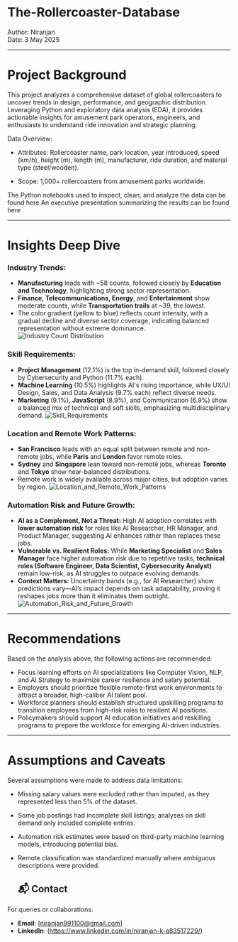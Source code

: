 # The-Rollercoaster-Database

Author: Niranjan  
Date: 3 May 2025

---

# Project Background

This project analyzes a comprehensive dataset of global rollercoasters to uncover trends in design, performance, and geographic distribution. Leveraging Python and exploratory data analysis (EDA), it provides actionable insights for amusement park operators, engineers, and enthusiasts to understand ride innovation and strategic planning.

Data Overview:

- Attributes: Rollercoaster name, park location, year introduced, speed (km/h), height (m), length (m), manufacturer, ride duration, and material type (steel/wooden).

- Scope: 1,000+ rollercoasters from amusement parks worldwide.

The Python notebooks used to inspect, clean, and analyze the data can be found here 
An executive presentation summarizing the results can be found here 

---

# Insights Deep Dive

### Industry Trends:

* **Manufacturing** leads with ~58 counts, followed closely by **Education and Technology**, highlighting strong sector representation.
* **Finance, Telecommunications, Energy**, and **Entertainment** show moderate counts, while **Transportation trails** at ~39, the lowest.
* The color gradient (yellow to blue) reflects count intensity, with a gradual decline and diverse sector coverage, indicating balanced representation without extreme dominance.
![Industry Count Distribution](images/Industry_count_distribution.png)


### Skill Requirements:

* **Project Management** (12.1%) is the top in-demand skill, followed closely by Cybersecurity and Python (11.7% each).
* **Machine Learning** (10.5%) highlights AI's rising importance, while UX/UI Design, Sales, and Data Analysis (9.7% each) reflect diverse needs.
* **Marketing** (9.1%), **JavaScript** (8.9%), and Communication (6.9%) show a balanced mix of technical and soft skills, emphasizing multidisciplinary demand.
![Skill_Requirements](images/Distribution_of_Required_skills.png)


### Location and Remote Work Patterns:

* **San Francisco** leads with an equal split between remote and non-remote jobs, while **Paris** and **London** favor remote roles.
* **Sydney** and **Singapore** lean toward non-remote jobs, whereas **Toronto** and **Tokyo** show near-balanced distributions.
* Remote work is widely available across major cities, but adoption varies by region.
![Location_and_Remote_Work_Patterns](images/Remote_Friendly_Jobs_by_Location.png)


### Automation Risk and Future Growth:

* **AI as a Complement, Not a Threat:** High AI adoption correlates with **lower automation risk** for roles like AI Researcher, HR Manager, and Product Manager, suggesting AI enhances rather than replaces these jobs.
* **Vulnerable vs. Resilient Roles:** While **Marketing Specialist** and **Sales Manager** face higher automation risk due to repetitive tasks, **technical roles (Software Engineer, Data Scientist, Cybersecurity Analyst)** remain low-risk, as AI struggles to outpace evolving demands.
* **Context Matters:** Uncertainty bands (e.g., for AI Researcher) show predictions vary—AI’s impact depends on task adaptability, proving it reshapes jobs more than it eliminates them outright.
![Automation_Risk_and_Future_Growth](images/Automation_Risk_by_JobTitle_and_AI_Adoption.png)


---

# Recommendations

Based on the analysis above, the following actions are recommended:

* Focus learning efforts on AI specializations like Computer Vision, NLP, and AI Strategy to maximize career resilience and salary potential.
* Employers should prioritize flexible remote-first work environments to attract a broader, high-caliber AI talent pool.
* Workforce planners should establish structured upskilling programs to transition employees from high-risk roles to resilient AI positions.
* Policymakers should support AI education initiatives and reskilling programs to prepare the workforce for emerging AI-driven industries.

---

# Assumptions and Caveats

Several assumptions were made to address data limitations:

* Missing salary values were excluded rather than imputed, as they represented less than 5% of the dataset.
* Some job postings had incomplete skill listings; analyses on skill demand only included complete entries.
* Automation risk estimates were based on third-party machine learning models, introducing potential bias.
* Remote classification was standardized manually where ambiguous descriptions were provided.




  ## 📬 Contact
For queries or collaborations:
- **Email**: [niranjan991100@gmail.com]
- **LinkedIn**: (https://www.linkedin.com/in/niranjan-k-a83517229/)
